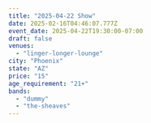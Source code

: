 ```yaml
---
title: "2025-04-22 Show"
date: 2025-02-16T04:46:07.777Z
event_date: 2025-04-22T19:30:00-07:00
draft: false
venues:
  - "linger-longer-lounge"
city: "Phoenix"
state: "AZ"
price: "15"
age_requirement: "21+"
bands:
  - "dummy"
  - "the-sheaves"
---
```

